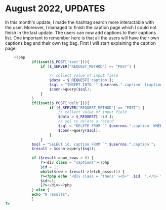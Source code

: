 <h1>August 2022, UPDATES</h1>
In this month's update, I made the hashtag search more interactable with the user. Moreover, I managed to finish the caption page which I could not finish in the last update. The users can now add captions to their captions list. One important to remember here is that all the users will have their own captions bag and their own tag bag.
First I will start explaining the caption page.

```php
	<?php
			if(isset($_POST['text'])){
				if ($_SERVER["REQUEST_METHOD"] == "POST") {
	
					// collect value of input field
					$data = $_REQUEST['caption'];
					$sql = "INSERT INTO `".$usernms.".caption` (caption) VALUES ('$data')";
					$conn->query($sql);
				}
			}
			if(isset($_POST['delb'])){
					if ($_SERVER["REQUEST_METHOD"] == "POST") {
						// collect value of input field
						$data = $_REQUEST['rid'];
						// sql to delete a record
						$sql = "DELETE FROM `".$usernms.".caption` WHERE id='$data'";
						$conn->query($sql);
					}
				}
			$sql = "SELECT id, caption FROM `".$usernms.".caption`";
			$result = $conn->query($sql);
			
			if ($result->num_rows > 0) {
				?><div class = "captions"><?php
				$id = 1;
				while($row = $result->fetch_assoc()) {
				?><?php echo "<div class = 'thecs' ><b>" .$id. ".</b> " . $row["caption"]. "</div><div class = 'bts'><form class = 'thform' method = 'post'><input        style = 'display:none;' name = 'rid' value = ". $row["id"] . "></input><button class = 'delete' name = 'delb'                                       onclick='clickHandlers(event)'>Delete</button></form></div>";?><?php
				$id+=1;
				}?></div><?php
			} else {
			echo "0 results";
			} 				
?>
```
